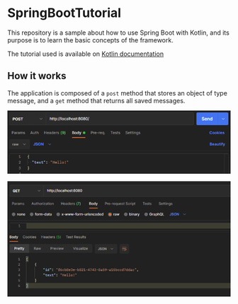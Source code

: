# SpringBootTutorial

This repository is a sample about how to use Spring Boot with Kotlin, and its purpose is to learn the basic concepts of the framework.

The tutorial used is available on [Kotlin documentation](https://kotlinlang.org/docs/jvm-get-started-spring-boot.html)

## How it works

The application is composed of a `post` method that stores an object of type message, and a `get` method that returns all saved messages.
<br>

![img.png](images/img.png)

![img.png](images/img2.png)